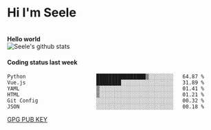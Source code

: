 <h1>Hi I'm Seele</h1>
<br>
<b> Hello world</b>
<br>
<img src="https://github-readme-stats-eight-jade.vercel.app/api?username=Seele0oO&show_icons=true&icon_color=0366d6&bg_color=ffffff&hide_title=true&hide=contribs&include_all_commits=true" alt="Seele's github stats"/>
<br>

<h4>Coding status last week </h4>

<!--START_SECTION:waka-->

```text
Python                       ████████████████▒░░░░░░░░   64.87 %
Vue.js                       ████████░░░░░░░░░░░░░░░░░   31.89 %
YAML                         ▒░░░░░░░░░░░░░░░░░░░░░░░░   01.41 %
HTML                         ▒░░░░░░░░░░░░░░░░░░░░░░░░   01.21 %
Git Config                   ░░░░░░░░░░░░░░░░░░░░░░░░░   00.32 %
JSON                         ░░░░░░░░░░░░░░░░░░░░░░░░░   00.18 %
```

<!--END_SECTION:waka-->



[GPG PUB KEY](https://keys.openpgp.org/vks/v1/by-fingerprint/3FCE91BF5B9666B55B67213C4C57B7824A5B6680)

